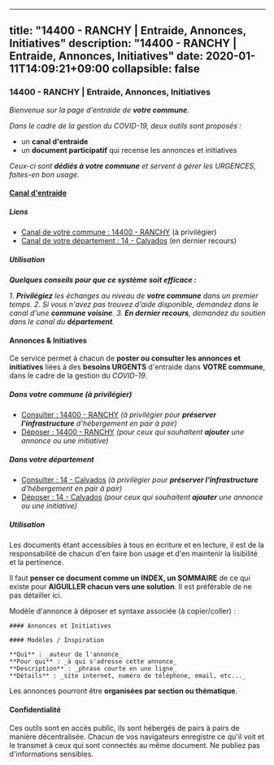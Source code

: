 
---
title: "14400 - RANCHY | Entraide, Annonces, Initiatives"
description: "14400 - RANCHY | Entraide, Annonces, Initiatives"
date: 2020-01-11T14:09:21+09:00
collapsible: false
---

### 14400 - RANCHY | Entraide, Annonces, Initiatives

_Bienvenue sur la page d'entraide de **votre commune**_.

_Dans le cadre de la gestion du COVID-19, deux outils sont proposés :_

- un **canal d'entraide**
- un **document participatif** qui recense les annonces et initiatives

_Ceux-ci sont **dédiés à votre commune** et servent à gérer les URGENCES, faites-en bon usage._

#### [Canal d'entraide](https://entraide.stopcoronavirus.tech/#/channel/14400_ranchy)

##### Liens

- [Canal de votre commune : 14400 	- RANCHY](https://entraide.stopcoronavirus.tech/#/channel/14400_ranchy) (à privilégier)
- [Canal de votre département : 14 	- Calvados](https://entraide.stopcoronavirus.tech/#/channel/14_calvados) (en dernier recours)

##### Utilisation

_**Quelques conseils pour que ce système soit efficace :**_

_1. **Privilégiez** les échanges au niveau de **votre commune** dans un premier temps._
_2. Si vous n'avez pas trouvez d'aide disponible, demandez dans le canal d'une **commune voisine**._
_3. **En dernier recours**, demandez du soutien dans le canal du **département**._

#### Annonces & Initiatives


Ce service permet à chacun de **poster ou consulter les annonces et initiatives** liées à des **besoins
URGENTS** d'entraide dans **VOTRE commune**, dans le cadre de la gestion du _COVID-19_.

##### Dans votre commune (à privilégier)

- [Consulter : 14400 	- RANCHY](https://docs.stopcoronavirus.tech/#/r/markdown/14400_ranchy/4XTTMJKXBQU2nMMnd9SyXm7h3gVRb5KW6JLy4dTe6gUDcoQaj) _(à privilégier pour **préserver l'infrastructure** d'hébergement en pair à pair)_
- [Déposer : 14400 	- RANCHY](https://docs.stopcoronavirus.tech/#/w/markdown/14400_ranchy/4XTTMJKXBQU2nMMnd9SyXm7h3gVRb5KW6JLy4dTe6gUDcoQaj-K3TgUXFsPRPSe4h5VjiMXxZVVKYKdBjNCAfYqK2mAFwvPCo62fDXq4aDdmpKS4BZxNR4oADnevY6y4G7JrUoyKhDmMHRtaUVTDFHP8oG7xaRePYveKe3vf1qfXXRuyq4dTQ1cpgw) _(pour ceux qui souhaitent **ajouter** une annonce ou une initiative)_

##### Dans votre département

- [Consulter : 14 	- Calvados](https://docs.stopcoronavirus.tech/#/r/markdown/14_calvados/4XTTM9GPWMAgFeBh1iyPyATgcLotg9e9APJpQBEyY3RZiUwJ6) _(à privilégier pour **préserver l'infrastructure** d'hébergement en pair à pair)_
- [Déposer : 14 	- Calvados](https://docs.stopcoronavirus.tech/#/w/markdown/14_calvados/4XTTM9GPWMAgFeBh1iyPyATgcLotg9e9APJpQBEyY3RZiUwJ6-K3TgUXWJAT2cYJ9ZstQphkkm2za8um5GwwXsivqaDFTgbhMDcHaRXnT3h69szAqCyvWcFfDim5fkwc6CXdUtyvPpirbD1TPAb6xCxpPN6dR3zzDRe29YehQYbhZdjvZYkgztJYvi) _(pour ceux qui souhaitent **ajouter** une annonce ou une initiative)_


##### Utilisation

Les documents étant accessibles à tous en écriture et en lecture, il est de la
responsabilité de chacun d'en faire bon usage et d'en maintenir la lisibilité
et la pertinence.

Il faut **penser ce document comme un INDEX, un SOMMAIRE** de ce qui existe
pour **AIGUILLER chacun vers une solution**. Il est préférable de ne pas détailler ici.

Modèle d'annonce à déposer et syntaxe associée (à copier/coller) :

    #### Annonces et Initiatives

    #### Modèles / Inspiration

    **Qui** : _auteur de l'annonce_
    **Pour qui** : _à qui s'adresse cette annonce_
    **Description** : _phrase courte en une ligne_
    **Détails** : _site internet, numéro de téléphone, email, etc..._


Les annonces pourront être **organisées par section ou thématique**.

#### Confidentialité

Ces outils sont en accès public, ils sont hébergés de pairs à pairs de manière décentralisée.
Chacun de vos navigateurs enregistre ce qu'il voit et le transmet à ceux qui sont connectés au même document.
Ne publiez pas d'informations sensibles.
